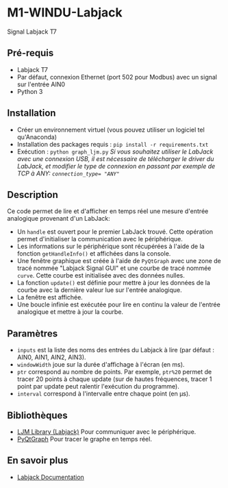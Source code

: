 # M1-WINDU-Labjack
Signal Labjack T7

## Pré-requis
- Labjack T7
- Par défaut, connexion Ethernet (port 502 pour Modbus) avec un signal sur l'entrée AIN0
- Python 3

## Installation
- Créer un environnement virtuel (vous pouvez utiliser un logiciel tel qu'Anaconda)
- Installation des packages requis : `pip install -r requirements.txt`
- Exécution : `python graph_ljm.py`
*Si vous souhaitez utiliser le LabJack avec une connexion USB, il est nécessaire de télécharger le driver du LabJack, et modifier le type de connexion en passant par exemple de TCP à ANY: `connection_type= "ANY"`* 

## Description
Ce code permet de lire et d'afficher en temps réel une mesure d'entrée analogique provenant d'un LabJack:

- Un `handle` est ouvert pour le premier LabJack trouvé. Cette opération permet d'initialiser la communication avec le périphérique.
- Les informations sur le périphérique sont récupérées à l'aide de la fonction `getHandleInfo()` et affichées dans la console.
- Une fenêtre graphique est créée à l'aide de `PyQtGraph` avec une zone de tracé nommée "Labjack Signal GUI" et une courbe de tracé nommée `curve`. Cette courbe est initialisée avec des données nulles.
- La fonction `update()` est définie pour mettre à jour les données de la courbe avec la dernière valeur lue sur l'entrée analogique.
- La fenêtre est affichée.
- Une boucle infinie est exécutée pour lire en continu la valeur de l'entrée analogique et mettre à jour la courbe.

## Paramètres
- `inputs` est la liste des noms des entrées du Labjack à lire (par défaut : AIN0, AIN1, AIN2, AIN3).
- `windowWidth` joue sur la durée d'affichage à l'écran (en ms).
- `ptr` correspond au nombre de points. Par exemple, `ptr%20` permet de tracer 20 points à chaque update (sur de hautes fréquences, tracer 1 point par update peut ralentir l'exécution du programme).
- `interval` correspond à l'intervalle entre chaque point (en μs).

## Bibliothèques
- [LJM Library (Labjack)](https://labjack.com/pages/support?doc=/software-driver/ljm-users-guide/ljm-library-overview/) Pour communiquer avec le périphérique.
- [PyQtGraph](https://www.pyqtgraph.org/) Pour tracer le graphe en temps réel.

## En savoir plus
- [Labjack Documentation](https://labjack.com/products/labjack-t7)
